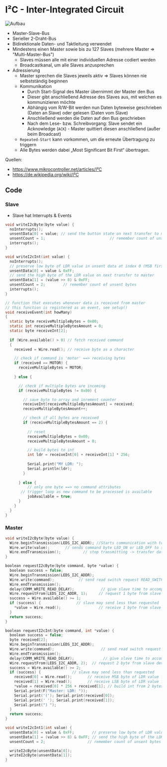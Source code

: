 # I²C - Inter-Integrated Circuit

![Aufbau](https://upload.wikimedia.org/wikipedia/commons/thumb/3/3e/I2C.svg/1920px-I2C.svg.png)

- Master-Slave-Bus
- Serieller 2-Draht-Bus
- Bidirektionale Daten- und Taktleitung verwendet
- Mindestens einen Master sowie bis zu 127 Slaves (mehrere Master => "Multi-Master-Bus")
	- Slaves müssen alle mit einer individuellen Adresse codiert werden
	- Broadcastkanal, um alle Slaves anzusprechen
- Adressierung
	- Master sprechen die Slaves jeweils aktiv => Slaves können nie selbstständig beginnen
	- Kommunikation
		- Durch Start-Signal des Master übernimmt der Master den Bus
		- Dieser gibt anschließend Adresse des Slaves aus, mit welchen es kommunizieren möchte
		-  Abhängig vom R/W-Bit werden nun Daten byteweise geschrieben (Daten an Slave) oder gelesen (Daten vom Slave)
		- Anschließend werden die Daten auf den Bus geschrieben
		- Nach dem Lese- bzw. Schreibvorgang: Slave sendet ein Acknowledge (`ACK`) - Master quittiert diesen anschließend (außer beim Broadcast)
	- `Repeated-Start` kann vorkommen, um die erneute Übertragung zu triggern
	- Alle Bytes werden dabei „Most Significant Bit First“ übertragen.

Quellen:
- https://www.mikrocontroller.net/articles/I²C
- https://de.wikipedia.org/wiki/I²C

## Code

### Slave

- Slave hat Interrupts & Events

```c
void writeI2cByte(byte value) {
  noInterrupts();
  unsentData[0] = value; // send the button state on next transfer to master
  unsentCount = 1;                             // remember count of unsent bytes
  interrupts();
}

void writeI2cInt(int value) {
  noInterrupts();
  // preserve low byte of LDR value in unsent data at index 0 (MSB first!)
  unsentData[0] = value & 0xFF;
  // send the high byte of the LDR value on next transfer to master       
  unsentData[1] = (value >> 8) & 0xFF;
  unsentCount = 2;        // remember count of unsent bytes
  interrupts();
}
```

```c
// function that executes whenever data is received from master
// this function is registered as an event, see setup()
void receiveEvent(int howMany)
{
  static byte receiveMultipleBytes = 0x00;
  static int receiveMultipleBytesAmount = 0;
  static byte receiveInt[2];
  
  if (Wire.available() > 0) // fetch received command
  {
    received = Wire.read(); // receive byte as a character

    // check if command is 'motor' ==> receiving bytes
    if (received == MOTOR) {
      receiveMultipleBytes = MOTOR; 
      
    } else {

      // check if multiple bytes are incoming
      if (receiveMultipleBytes != 0x00) {

        // save byte to array and inrement counter
        receiveInt[receiveMultipleBytesAmount] = received;
        receiveMultipleBytesAmount++;

        // check if all bytes are received
        if (receiveMultipleBytesAmount == 2) {
          
          // reset
          receiveMultipleBytes = 0x00;
          receiveMultipleBytesAmount = 0;

          // build bytes to int
          int ldr = receiveInt[0] + receiveInt[1] * 256;
    
          Serial.print("MY LDR: ");
          Serial.println(ldr);   
        }
      
      } else {
          // only one byte ==> no command attributes
	   // trigger loop as new command to be processed is available
          jobAvailable = true;
      }
    }
  }
}
```

### Master

```c
void writeI2cByte(byte value) {
  Wire.beginTransmission(LEDS_I2C_ADDR); //Starts communication with to device number LEDS_I2C_ADDR
  Wire.write(value);       // sends command byte LED_ON or LED_OFF to slave
  Wire.endTransmission();          // stop transmitting -> transfer data
}

boolean requestI2cByte(byte command, byte *value) {
  boolean success = false;
  Wire.beginTransmission(LEDS_I2C_ADDR);
  Wire.write(command);           // send read switch request READ_SWITCH to slave
  Wire.endTransmission();
  delay(COMM_WRITE_READ_DELAY);            // give slave time to accomplish work
  Wire.requestFrom(LEDS_I2C_ADDR, 1);     // request 1 byte from slave device (tactile switch state LED_ON or LED_OFF)
  success = Wire.available() >= 1;
  if (success) {                // slave may send less than requested
    *value = Wire.read();                 // receive 1 byte from slave
  }
  return success;
}

boolean requestI2cInt(byte command, int *value) {
  boolean success = false;
  byte received[2];
  Wire.beginTransmission(LEDS_I2C_ADDR);
  Wire.write(command);                     // send read switch request READ_LDR to slave
  Wire.endTransmission();
  delay(COMM_WRITE_READ_DELAY);             // give slave time to accomplish work
  Wire.requestFrom(LEDS_I2C_ADDR, 2);  // request 2 byte from slave device (10 bit LDR)
  success = Wire.available() >= 2;
  if (success) {              // slave may send less than requested
    received[0] = Wire.read();       // receive MSB byte of LDR value from slave
    received[1] = Wire.read();       // receive LSB byte of LDR value from slave
    *value = received[0] * 256 + received[1]; // build int from 2 bytes
    Serial.print(F("Master: LDR: "));
    Serial.print('('); Serial.print(received[0]);
    Serial.print(' '); Serial.print(received[1]);
    Serial.print(") ");
  }
  return success;
}

void writeI2cInt1(int value) {
  unsentData[0] = value & 0xFF;        // preserve low byte of LDR value in unsent data at index 0 (MSB first!)
  unsentData[1] = (value >> 8) & 0xFF; // send the high byte of the LDR value on next transfer to master
  unsentCount = 2;                   // remember count of unsent bytes

  writeI2cByte(unsentData[0]);
  writeI2cByte(unsentData[1]);
}
